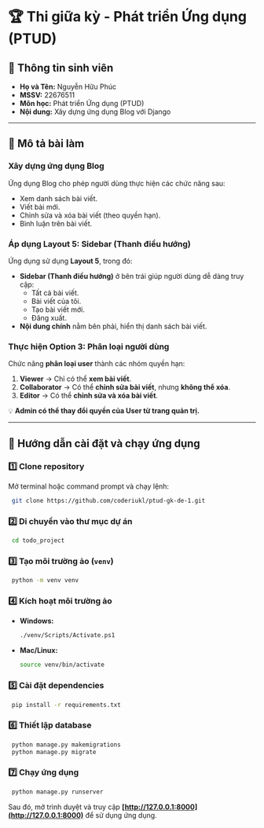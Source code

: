 # 🏆 Thi giữa kỳ - Phát triển Ứng dụng (PTUD)

## 📝 **Thông tin sinh viên**
- **Họ và Tên:** Nguyễn Hữu Phúc
- **MSSV:** 22676511
- **Môn học:** Phát triển Ứng dụng (PTUD)
- **Nội dung:** Xây dựng ứng dụng Blog với Django

---

## 📌 **Mô tả bài làm**
### **Xây dựng ứng dụng Blog**
Ứng dụng Blog cho phép người dùng thực hiện các chức năng sau:
- Xem danh sách bài viết.
- Viết bài mới.
- Chỉnh sửa và xóa bài viết (theo quyền hạn).
- Bình luận trên bài viết.

### **Áp dụng Layout 5: Sidebar (Thanh điều hướng)**
Ứng dụng sử dụng **Layout 5**, trong đó:
- **Sidebar (Thanh điều hướng)** ở bên trái giúp người dùng dễ dàng truy cập:
  - Tất cả bài viết.
  - Bài viết của tôi.
  - Tạo bài viết mới.
  - Đăng xuất.
- **Nội dung chính** nằm bên phải, hiển thị danh sách bài viết.

### **Thực hiện Option 3: Phân loại người dùng**
Chức năng **phân loại user** thành các nhóm quyền hạn:
1. **Viewer** → Chỉ có thể **xem bài viết**.
2. **Collaborator** → Có thể **chỉnh sửa bài viết**, nhưng **không thể xóa**.
3. **Editor** → Có thể **chỉnh sửa và xóa bài viết**.

💡 **Admin có thể thay đổi quyền của User từ trang quản trị.**  

---

## 🚀 **Hướng dẫn cài đặt và chạy ứng dụng**
### 1️⃣ **Clone repository**
Mở terminal hoặc command prompt và chạy lệnh:
```sh
 git clone https://github.com/coderiukl/ptud-gk-de-1.git
```

### 2️⃣ **Di chuyển vào thư mục dự án**
```sh
 cd todo_project
```

### 3️⃣ **Tạo môi trường ảo (`venv`)**
```sh
 python -m venv venv
```

### 4️⃣ **Kích hoạt môi trường ảo**
- **Windows:**
  ```sh
  ./venv/Scripts/Activate.ps1
  ```
- **Mac/Linux:**
  ```sh
  source venv/bin/activate
  ```

### 5️⃣ **Cài đặt dependencies**
```sh
 pip install -r requirements.txt
```

### 6️⃣ **Thiết lập database**
```sh
 python manage.py makemigrations
 python manage.py migrate
```

### 7️⃣ **Chạy ứng dụng**
```sh
 python manage.py runserver
```

Sau đó, mở trình duyệt và truy cập **[http://127.0.0.1:8000](http://127.0.0.1:8000)** để sử dụng ứng dụng.
